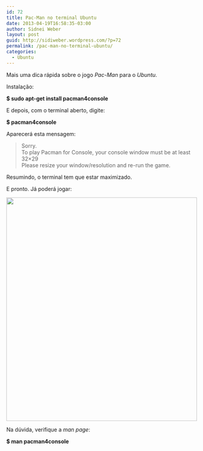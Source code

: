 ```yaml
---
id: 72
title: Pac-Man no terminal Ubuntu
date: 2013-04-19T16:58:35-03:00
author: Sidnei Weber
layout: post
guid: http://sidiweber.wordpress.com/?p=72
permalink: /pac-man-no-terminal-ubuntu/
categories:
  - Ubuntu
---
```

Mais uma dica rápida sobre o jogo _Pac-Man_ para o _Ubuntu_.

Instalação:

**$ sudo apt-get install pacman4console**

E depois, com o terminal aberto, digite:

**$ pacman4console**

Aparecerá esta mensagem:

> Sorry.  
> To play Pacman for Console, your console window must be at least 32&#215;29  
> Please resize your window/resolution and re-run the game.

Resumindo, o terminal tem que estar maximizado.

E pronto. Já poderá jogar:

<img class="alignnone" alt="" src="http://img.vivaolinux.com.br/imagens/dicas/comunidade/thumb_pacman4console.png" width="500" height="586" /> 

Na dúvida, verifique a _man page_:

**$ man pacman4console**